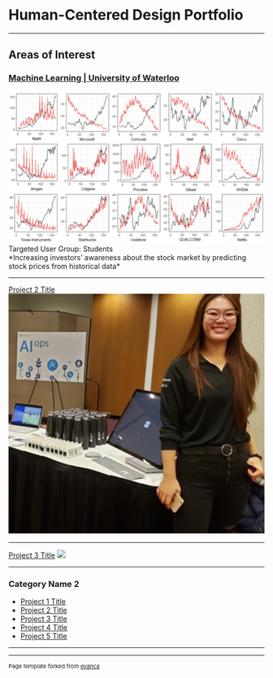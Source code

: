 # Human-Centered Design Portfolio

---

## Areas of Interest

### [Machine Learning | University of Waterloo](/sample_page)
<img src="images/stock_trend.PNG?raw=true"/>
<br>
Targeted User Group: Students
<br>
*Increasing investors’ awareness about the stock market by predicting stock prices from historical data*
<br>

---
[Project 2 Title](/pdf/sample_presentation.pdf)
<img src="images/conf-pic.jpg?raw=true"/>

---
[Project 3 Title](http://example.com/)
<img src="images/dummy_thumbnail.jpg?raw=true"/>

---

### Category Name 2

- [Project 1 Title](http://example.com/)
- [Project 2 Title](http://example.com/)
- [Project 3 Title](http://example.com/)
- [Project 4 Title](http://example.com/)
- [Project 5 Title](http://example.com/)

---




---
<p style="font-size:11px">Page template forked from <a href="https://github.com/evanca/quick-portfolio">evanca</a></p>
<!-- Remove above link if you don't want to attibute -->
